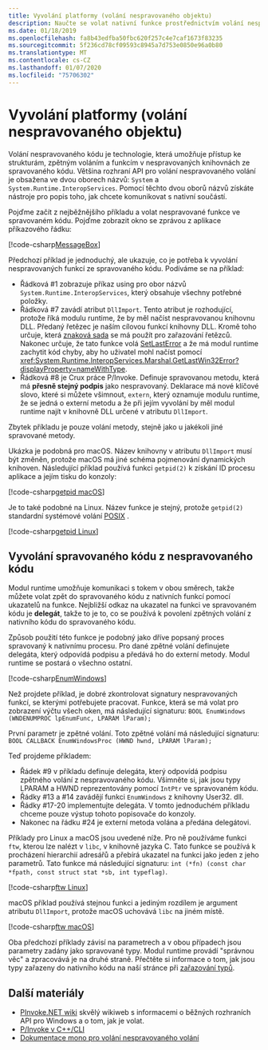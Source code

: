 ```yaml
---
title: Vyvolání platformy (volání nespravovaného objektu)
description: Naučte se volat nativní funkce prostřednictvím volání nespravovaného kódu v .NET.
ms.date: 01/18/2019
ms.openlocfilehash: fa8b43edfba50fbc620f257c4e7caf1673f83235
ms.sourcegitcommit: 5f236cd78cf09593c8945a7d753e0850e96a0b80
ms.translationtype: MT
ms.contentlocale: cs-CZ
ms.lasthandoff: 01/07/2020
ms.locfileid: "75706302"
---
```

# <a name="platform-invoke-pinvoke"></a>Vyvolání platformy (volání nespravovaného objektu)

Volání nespravovaného kódu je technologie, která umožňuje přístup ke strukturám, zpětným voláním a funkcím v nespravovaných knihovnách ze spravovaného kódu. Většina rozhraní API pro volání nespravovaného volání je obsažena ve dvou oborech názvů: `System` a `System.Runtime.InteropServices`. Pomocí těchto dvou oborů názvů získáte nástroje pro popis toho, jak chcete komunikovat s nativní součástí.

Pojďme začít z nejběžnějšího příkladu a volat nespravované funkce ve spravovaném kódu. Pojďme zobrazit okno se zprávou z aplikace příkazového řádku:

[!code-csharp[MessageBox](~/samples/snippets/standard/interop/pinvoke/messagebox.cs)]

Předchozí příklad je jednoduchý, ale ukazuje, co je potřeba k vyvolání nespravovaných funkcí ze spravovaného kódu. Podíváme se na příklad:

- Řádková #1 zobrazuje příkaz using pro obor názvů `System.Runtime.InteropServices`, který obsahuje všechny potřebné položky.
- Řádková #7 zavádí atribut `DllImport`. Tento atribut je rozhodující, protože říká modulu runtime, že by měl načíst nespravovanou knihovnu DLL. Předaný řetězec je naším cílovou funkcí knihovny DLL. Kromě toho určuje, která [znaková sada](./charset.md) se má použít pro zařazování řetězců. Nakonec určuje, že tato funkce volá [SetLastError](/windows/desktop/api/errhandlingapi/nf-errhandlingapi-setlasterror) a že má modul runtime zachytit kód chyby, aby ho uživatel mohl načíst pomocí <xref:System.Runtime.InteropServices.Marshal.GetLastWin32Error?displayProperty=nameWithType>.
- Řádková #8 je Crux práce P/Invoke. Definuje spravovanou metodu, která má **přesně stejný podpis** jako nespravovaný. Deklarace má nové klíčové slovo, které si můžete všimnout, `extern`, který oznamuje modulu runtime, že se jedná o externí metodu a že při jejím vyvolání by měl modul runtime najít v knihovně DLL určené v atributu `DllImport`.

Zbytek příkladu je pouze volání metody, stejně jako u jakékoli jiné spravované metody.

Ukázka je podobná pro macOS. Název knihovny v atributu `DllImport` musí být změněn, protože macOS má jiné schéma pojmenování dynamických knihoven. Následující příklad používá funkci `getpid(2)` k získání ID procesu aplikace a jejím tisku do konzoly:

[!code-csharp[getpid macOS](~/samples/snippets/standard/interop/pinvoke/getpid-macos.cs)]

Je to také podobné na Linux. Název funkce je stejný, protože `getpid(2)` standardní systémové volání [POSIX](https://en.wikipedia.org/wiki/POSIX) .

[!code-csharp[getpid Linux](~/samples/snippets/standard/interop/pinvoke/getpid-linux.cs)]

## <a name="invoking-managed-code-from-unmanaged-code"></a>Vyvolání spravovaného kódu z nespravovaného kódu

Modul runtime umožňuje komunikaci s tokem v obou směrech, takže můžete volat zpět do spravovaného kódu z nativních funkcí pomocí ukazatelů na funkce. Nejbližší odkaz na ukazatel na funkci ve spravovaném kódu je **delegát**, takže to je to, co se používá k povolení zpětných volání z nativního kódu do spravovaného kódu.

Způsob použití této funkce je podobný jako dříve popsaný proces spravovaný k nativnímu procesu. Pro dané zpětné volání definujete delegáta, který odpovídá podpisu a předává ho do externí metody. Modul runtime se postará o všechno ostatní.

[!code-csharp[EnumWindows](~/samples/snippets/standard/interop/pinvoke/enumwindows.cs)]

Než projdete příklad, je dobré zkontrolovat signatury nespravovaných funkcí, se kterými potřebujete pracovat. Funkce, která se má volat pro zobrazení výčtu všech oken, má následující signaturu: `BOOL EnumWindows (WNDENUMPROC lpEnumFunc, LPARAM lParam);`

První parametr je zpětné volání. Toto zpětné volání má následující signaturu: `BOOL CALLBACK EnumWindowsProc (HWND hwnd, LPARAM lParam);`

Teď projdeme příkladem:

- Řádek #9 v příkladu definuje delegáta, který odpovídá podpisu zpětného volání z nespravovaného kódu. Všimněte si, jak jsou typy LPARAM a HWND reprezentovány pomocí `IntPtr` ve spravovaném kódu.
- Řádky #13 a #14 zavádějí funkci `EnumWindows` z knihovny User32. dll.
- Řádky #17-20 implementujte delegáta. V tomto jednoduchém příkladu chceme pouze výstup tohoto popisovače do konzoly.
- Nakonec na řádku #24 je externí metoda volána a předána delegátovi.

Příklady pro Linux a macOS jsou uvedené níže. Pro ně používáme funkci `ftw`, kterou lze nalézt v `libc`, v knihovně jazyka C. Tato funkce se používá k procházení hierarchií adresářů a přebírá ukazatel na funkci jako jeden z jeho parametrů. Tato funkce má následující signaturu: `int (*fn) (const char *fpath, const struct stat *sb, int typeflag)`.

[!code-csharp[ftw Linux](~/samples/snippets/standard/interop/pinvoke/ftw-linux.cs)]

macOS příklad používá stejnou funkci a jediným rozdílem je argument atributu `DllImport`, protože macOS uchovává `libc` na jiném místě.

[!code-csharp[ftw macOS](~/samples/snippets/standard/interop/pinvoke/ftw-macos.cs)]

Oba předchozí příklady závisí na parametrech a v obou případech jsou parametry zadány jako spravované typy. Modul runtime provádí "správnou věc" a zpracovává je na druhé straně. Přečtěte si informace o tom, jak jsou typy zařazeny do nativního kódu na naší stránce při [zařazování typů](type-marshaling.md).

## <a name="more-resources"></a>Další materiály

- [PInvoke.NET wiki](https://www.pinvoke.net/) skvělý wikiweb s informacemi o běžných rozhraních API pro Windows a o tom, jak je volat.
- [P/Invoke v C++/CLI](/cpp/dotnet/native-and-dotnet-interoperability)
- [Dokumentace mono pro volání nespravovaného volání](https://www.mono-project.com/docs/advanced/pinvoke/)
